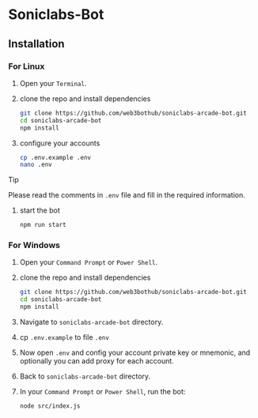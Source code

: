 # Soniclabs-Bot
## Installation

### For Linux

1. Open your `Terminal`.

1. clone the repo and install dependencies

   ```bash
   git clone https://github.com/web3bothub/soniclabs-arcade-bot.git
   cd soniclabs-arcade-bot
   npm install
   ```

1. configure your accounts

   ```bash
   cp .env.example .env
   nano .env
   ```

> [!tip]
> Please read the comments in `.env` file and fill in the required information.

1. start the bot

    ```bash
    npm run start
    ```

### For Windows

1. Open your `Command Prompt` or `Power Shell`.
1. clone the repo and install dependencies

   ```bash
   git clone https://github.com/web3bothub/soniclabs-arcade-bot.git
   cd soniclabs-arcade-bot
   npm install
   ```

1. Navigate to `soniclabs-arcade-bot` directory.
1. cp `.env.example` to file `.env`
1. Now open `.env` and config your account private key or mnemonic, and optionally you can add proxy for each account.
1. Back to `soniclabs-arcade-bot` directory.
1. In your `Command Prompt` or `Power Shell`, run the bot:

    ```bash
    node src/index.js
    ```
